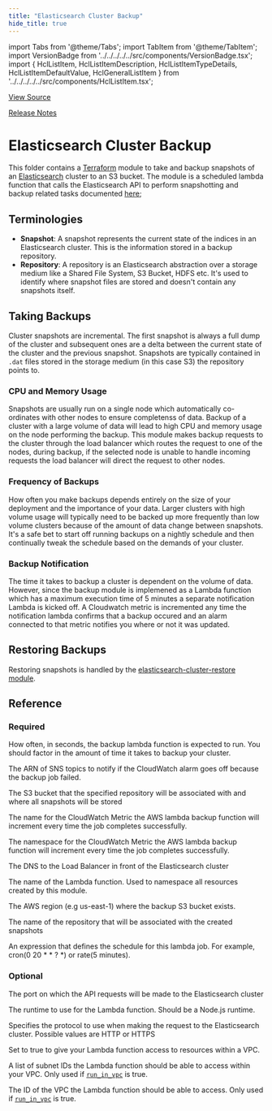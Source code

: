 ```yaml
---
title: "Elasticsearch Cluster Backup"
hide_title: true
---
```


import Tabs from '@theme/Tabs';
import TabItem from '@theme/TabItem';
import VersionBadge from '../../../../../src/components/VersionBadge.tsx';
import { HclListItem, HclListItemDescription, HclListItemTypeDetails, HclListItemDefaultValue, HclGeneralListItem } from '../../../../../src/components/HclListItem.tsx';

<a href="https://github.com/gruntwork-io/terraform-aws-elk/tree/master/modules%2Felasticsearch-cluster-backup" className="link-button" title="View the source code for this module in GitHub.">View Source</a>

<a href="https://github.com/gruntwork-io/terraform-aws-elk/releases?q=" className="link-button" title="Release notes for only the service catalog versions which impacted this service.">Release Notes</a>

# Elasticsearch Cluster Backup

This folder contains a [Terraform](https://www.terraform.io/) module to take and backup snapshots of an [Elasticsearch](https://www.elastic.co/products/kibana) cluster to an S3 bucket. The module is a scheduled lambda function that calls the Elasticsearch API to perform snapshotting and backup related tasks documented [here](https://www.elastic.co/guide/en/elasticsearch/reference/current/modules-snapshots.html);

## Terminologies

*   **Snapshot**: A snapshot represents the current state of the indices in an Elasticsearch cluster. This is the information stored in a backup repository.
*   **Repository**: A repository is an Elasticsearch abstraction over a storage medium like a Shared File System, S3 Bucket, HDFS etc. It's used to identify where snapshot files are stored and doesn't contain any snapshots itself.

## Taking Backups

Cluster snapshots are incremental. The first snapshot is always a full dump of the cluster and subsequent ones are a delta between the current state of the cluster and the previous snapshot. Snapshots are typically contained in `.dat` files stored in the storage medium (in this case S3) the repository points to.

### CPU and Memory Usage

Snapshots are usually run on a single node which automatically co-ordinates with other nodes to ensure completenss of data. Backup of a cluster with a large volume of data will lead to high CPU and memory usage on the node performing the backup. This module makes backup requests to the cluster through the load balancer which routes the request to one of the nodes, during backup, if the selected node is unable to handle incoming requests the load balancer will direct the request to other nodes.

### Frequency of Backups

How often you make backups depends entirely on the size of your deployment and the importance of your data. Larger clusters with high volume usage will typically need to be backed up more frequently than low volume clusters because of the amount of data change between snapshots. It's a safe bet to start off running backups on a nightly schedule and then continually tweak the schedule based on the demands of your cluster.

### Backup Notification

The time it takes to backup a cluster is dependent on the volume of data. However, since the backup module is implemened as a Lambda function which has a maximum execution time of 5 minutes a separate notification Lambda is kicked off. A Cloudwatch metric is incremented any time the notification lambda confirms that a backup occured and an alarm connected to that metric notifies you where or not it was updated.

## Restoring Backups

Restoring snapshots is handled by the [elasticsearch-cluster-restore module](https://github.com/gruntwork-io/terraform-aws-elk/tree/master/modules/elasticsearch-cluster-restore).




## Reference

<Tabs>
<TabItem value="inputs" label="Inputs" default>

### Required

<HclListItem name="alarm_period" requirement="required" type="number">
<HclListItemDescription>

How often, in seconds, the backup lambda function is expected to run. You should factor in the amount of time it takes to backup your cluster.

</HclListItemDescription>
</HclListItem>

<HclListItem name="alarm_sns_topic_arns" requirement="required" type="list(string)">
<HclListItemDescription>

The ARN of SNS topics to notify if the CloudWatch alarm goes off because the backup job failed.

</HclListItemDescription>
</HclListItem>

<HclListItem name="bucket" requirement="required" type="string">
<HclListItemDescription>

The S3 bucket that the specified repository will be associated with and where all snapshots will be stored

</HclListItemDescription>
</HclListItem>

<HclListItem name="cloudwatch_metric_name" requirement="required" type="string">
<HclListItemDescription>

The name for the CloudWatch Metric the AWS lambda backup function will increment every time the job completes successfully.

</HclListItemDescription>
</HclListItem>

<HclListItem name="cloudwatch_metric_namespace" requirement="required" type="string">
<HclListItemDescription>

The namespace for the CloudWatch Metric the AWS lambda backup function will increment every time the job completes successfully.

</HclListItemDescription>
</HclListItem>

<HclListItem name="elasticsearch_dns" requirement="required" type="string">
<HclListItemDescription>

The DNS to the Load Balancer in front of the Elasticsearch cluster

</HclListItemDescription>
</HclListItem>

<HclListItem name="name" requirement="required" type="string">
<HclListItemDescription>

The name of the Lambda function. Used to namespace all resources created by this module.

</HclListItemDescription>
</HclListItem>

<HclListItem name="region" requirement="required" type="string">
<HclListItemDescription>

The AWS region (e.g us-east-1) where the backup S3 bucket exists.

</HclListItemDescription>
</HclListItem>

<HclListItem name="repository" requirement="required" type="string">
<HclListItemDescription>

The name of the repository that will be associated with the created snapshots

</HclListItemDescription>
</HclListItem>

<HclListItem name="schedule_expression" requirement="required" type="string">
<HclListItemDescription>

An expression that defines the schedule for this lambda job. For example, cron(0 20 * * ? *) or rate(5 minutes).

</HclListItemDescription>
</HclListItem>

### Optional

<HclListItem name="elasticsearch_port" requirement="optional" type="number">
<HclListItemDescription>

The port on which the API requests will be made to the Elasticsearch cluster

</HclListItemDescription>
<HclListItemDefaultValue defaultValue="9200"/>
</HclListItem>

<HclListItem name="lambda_runtime" requirement="optional" type="string">
<HclListItemDescription>

The runtime to use for the Lambda function. Should be a Node.js runtime.

</HclListItemDescription>
<HclListItemDefaultValue defaultValue="&quot;nodejs14.x&quot;"/>
</HclListItem>

<HclListItem name="protocol" requirement="optional" type="string">
<HclListItemDescription>

Specifies the protocol to use when making the request to the Elasticsearch cluster. Possible values are HTTP or HTTPS

</HclListItemDescription>
<HclListItemDefaultValue defaultValue="&quot;http&quot;"/>
</HclListItem>

<HclListItem name="run_in_vpc" requirement="optional" type="bool">
<HclListItemDescription>

Set to true to give your Lambda function access to resources within a VPC.

</HclListItemDescription>
<HclListItemDefaultValue defaultValue="false"/>
</HclListItem>

<HclListItem name="subnet_ids" requirement="optional" type="list(string)">
<HclListItemDescription>

A list of subnet IDs the Lambda function should be able to access within your VPC. Only used if <a href="#run_in_vpc"><code>run_in_vpc</code></a> is true.

</HclListItemDescription>
<HclListItemDefaultValue defaultValue="[]"/>
</HclListItem>

<HclListItem name="vpc_id" requirement="optional" type="string">
<HclListItemDescription>

The ID of the VPC the Lambda function should be able to access. Only used if <a href="#run_in_vpc"><code>run_in_vpc</code></a> is true.

</HclListItemDescription>
<HclListItemDefaultValue defaultValue="null"/>
</HclListItem>

</TabItem>
<TabItem value="outputs" label="Outputs">

<HclListItem name="lambda_arn">
</HclListItem>

<HclListItem name="lambda_name">
</HclListItem>

</TabItem>
</Tabs>


<!-- ##DOCS-SOURCER-START
{
  "originalSources": [
    "https://github.com/gruntwork-io/terraform-aws-elk/tree/modules%2Felasticsearch-cluster-backup%2Freadme.md",
    "https://github.com/gruntwork-io/terraform-aws-elk/tree/modules%2Felasticsearch-cluster-backup%2Fvariables.tf",
    "https://github.com/gruntwork-io/terraform-aws-elk/tree/modules%2Felasticsearch-cluster-backup%2Foutputs.tf"
  ],
  "sourcePlugin": "module-catalog-api",
  "hash": "158e583006371f31bd6e1e356253104e"
}
##DOCS-SOURCER-END -->
